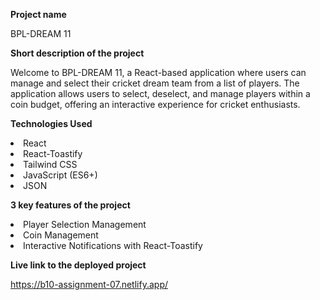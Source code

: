 **Project name**

BPL-DREAM 11

**Short description of the project**

Welcome to BPL-DREAM 11, a React-based application where users can manage and select their cricket dream team from a list of players. The application allows users to select, deselect, and manage players within a coin budget, offering an interactive experience for cricket enthusiasts.

**Technologies Used**

<li>React</li>
<li>React-Toastify</li>
<li>Tailwind CSS</li>
<li>JavaScript (ES6+)</li>
<li>JSON</li>

**3 key features of the project**

<li>Player Selection Management</li>
<li>Coin Management</li>
<li>Interactive Notifications with React-Toastify</li>

**Live link to the deployed project**

https://b10-assignment-07.netlify.app/
